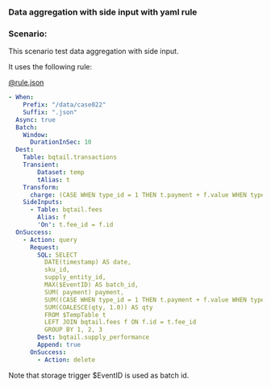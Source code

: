 ### Data aggregation with side input with yaml rule

### Scenario:

This scenario test data aggregation with side input.

It uses the following rule:

[@rule.json](rule/rule.yaml)
```yaml
- When:
    Prefix: "/data/case022"
    Suffix: ".json"
  Async: true
  Batch:
    Window:
      DurationInSec: 10
  Dest:
    Table: bqtail.transactions
    Transient:
        Dataset: temp
        tAlias: t
    Transform:
      charge: (CASE WHEN type_id = 1 THEN t.payment + f.value WHEN type_id = 2 THEN t.payment * (1 + f.value) END)
    SideInputs:
      - Table: bqtail.fees
        Alias: f
        'On': t.fee_id = f.id
  OnSuccess:
    - Action: query
      Request:
        SQL: SELECT
          DATE(timestamp) AS date,
          sku_id,
          supply_entity_id,
          MAX($EventID) AS batch_id,
          SUM( payment) payment,
          SUM((CASE WHEN type_id = 1 THEN t.payment + f.value WHEN type_id = 2 THEN t.payment * (1 + f.value) END)) charge,
          SUM(COALESCE(qty, 1.0)) AS qty
          FROM $TempTable t
          LEFT JOIN bqtail.fees f ON f.id = t.fee_id
          GROUP BY 1, 2, 3
        Dest: bqtail.supply_performance
        Append: true
      OnSuccess:
        - Action: delete
```


Note that storage trigger $EventID is used as batch id.

